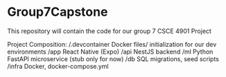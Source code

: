 # Group7Capstone
This repository will contain the code for our group 7 CSCE 4901 Project


Project Composition:
/.devcontainer  Docker files/ initialization for our dev environments
/app     React Native (Expo)
/api     NestJS  backend
/ml      Python FastAPI microservice (stub only for now)
/db      SQL migrations, seed scripts
/infra   Docker, docker-compose.yml